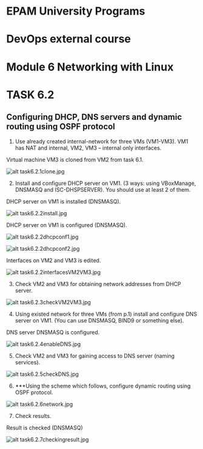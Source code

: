# EPAM University Programs
# DevOps external course
# Module 6  Networking with Linux
# TASK 6.2

## Configuring DHCP, DNS servers and dynamic routing using OSPF protocol

1. Use already created internal-network for three VMs (VM1-VM3). VM1 has NAT and internal,
VM2, VM3 – internal only interfaces.

Virtual machine VM3 is cloned from VM2 from task 6.1.

![alt task6.2.1clone.jpg](task6.2.1clone.jpg)

2. Install and configure DHCP server on VM1.
(3 ways: using VBoxManage, DNSMASQ and ISC-DHSPSERVER).
You should use at least 2 of them.




DHCP server on VM1 is installed (DNSMASQ).

![alt task6.2.2install.jpg](task6.2.2install.jpg)


DHCP server on VM1 is configured (DNSMASQ).


![alt task6.2.2dhcpconf1.jpg](task6.2.2dhcpconf1.jpg)


![alt task6.2.2dhcpconf2.jpg](task6.2.2dhcpconf2.jpg)

Interfaces on VM2 and VM3 is edited.

![alt task6.2.2interfacesVM2VM3.jpg](task6.2.2interfacesVM2VM3.jpg)


3. Check VM2 and VM3 for obtaining network addresses from DHCP server.

![alt task6.2.3checkVM2VM3.jpg](task6.2.3checkVM2VM3.jpg)

4. Using existed network for three VMs (from p.1) install and configure DNS server on VM1. (You can
use DNSMASQ, BIND9 or something else).

DNS server DNSMASQ is configured.

![alt task6.2.4enableDNS.jpg](task6.2.4enableDNS.jpg)

5. Check VM2 and VM3 for gaining access to DNS server (naming services).

![alt task6.2.5checkDNS.jpg](task6.2.5checkDNS.jpg)

6. ***Using the scheme which follows, configure dynamic routing using OSPF protocol.

![alt task6.2.6network.jpg](task6.2.6network.jpg)

7. Check results.

Result is checked (DNSMASQ)

![alt task6.2.7checkingresult.jpg](task6.2.7checkingresult.jpg)

